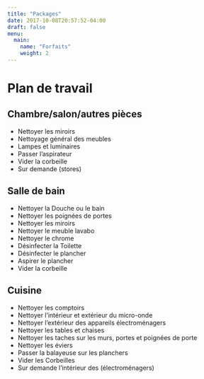 ```yaml
---
title: "Packages"
date: 2017-10-08T20:57:52-04:00
draft: false
menu:
  main:
    name: "Forfaits"
    weight: 2
---
```


# Plan de travail

## Chambre/salon/autres pièces

* Nettoyer les miroirs
* Nettoyage général des meubles
* Lampes et luminaires
* Passer l’aspirateur
* Vider la corbeille
* Sur demande (stores)

## Salle de bain

* Nettoyer la Douche ou le bain
* Nettoyer les poignées de portes
* Nettoyer les miroirs
* Nettoyer le meuble lavabo
* Nettoyer le chrome
* Désinfecter la Toilette
* Désinfecter le plancher
* Aspirer le plancher
* Vider la corbeille

## Cuisine

* Nettoyer les comptoirs
* Nettoyer l’intérieur et extérieur du micro-onde
* Nettoyer l’extérieur des appareils électroménagers
* Nettoyer les tables et chaises
* Nettoyer les taches sur les murs, portes et poignées de porte
* Nettoyer les éviers
* Passer la balayeuse sur les planchers
* Vider les Corbeilles
* Sur demande l’intérieur des (électroménagers)
